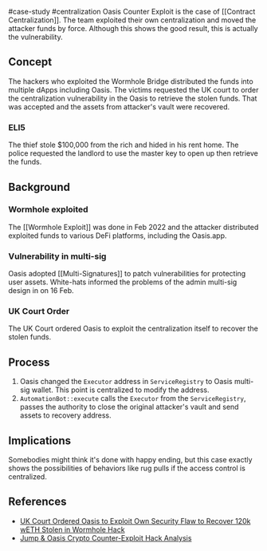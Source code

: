 #case-study #centralization
Oasis Counter Exploit is the case of [[Contract Centralization]]. The team exploited their own centralization and moved the attacker funds by force. Although this shows the good result, this is actually the vulnerability.
## Concept
The hackers who exploited the Wormhole Bridge distributed the funds into multiple dApps including Oasis. The victims requested the UK court to order the centralization vulnerability in the Oasis to retrieve the stolen funds. That was accepted and the assets from attacker's vault were recovered.

### ELI5
The thief stole $100,000 from the rich and hided in his rent home. The police requested the landlord to use the master key to open up then retrieve the funds.

## Background
### Wormhole exploited
The [[Wormhole Exploit]] was done in Feb 2022 and the attacker distributed exploited funds to various DeFi platforms, including the Oasis.app. 
### Vulnerability in multi-sig
Oasis adopted [[Multi-Signatures]] to patch vulnerabilities for protecting user assets. White-hats informed the problems of the admin multi-sig design in on 16 Feb.
### UK Court Order
The UK Court ordered Oasis to exploit the centralization itself to recover the stolen funds.

## Process
1. Oasis changed the `Executor` address in `ServiceRegistry` to Oasis multi-sig wallet. This point is centralized to modify the address.
2. `AutomationBot::execute` calls the `Executor` from the `ServiceRegistry`, passes the authority to close the original attacker's vault and send assets to recovery address.

## Implications
Somebodies might think it's done with happy ending, but this case exactly shows the possibilities of behaviors like rug pulls if the access control is centralized.

## References
- [UK Court Ordered Oasis to Exploit Own Security Flaw to Recover 120k wETH Stolen in Wormhole Hack](https://medium.com/@observer1/uk-court-ordered-oasis-to-exploit-own-security-flaw-to-recover-120k-weth-stolen-in-wormhole-hack-fcadc439ca9d)
- [Jump & Oasis Crypto Counter-Exploit Hack Analysis](https://blog.solidityscan.com/jump-oasis-crypto-counter-exploit-hack-analysis-7aa4c824d9cb)
